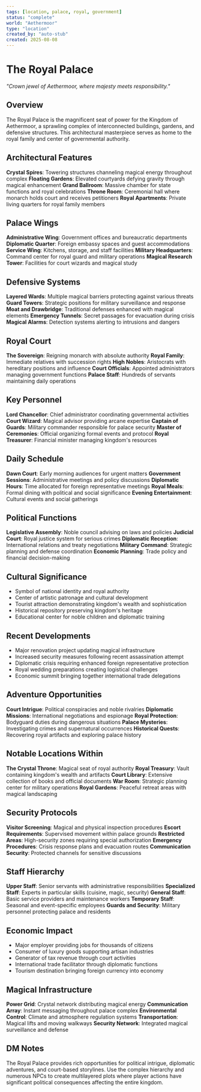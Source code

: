 ```yaml
---
tags: [location, palace, royal, government]
status: "complete"
world: "Aethermoor"
type: "location"
created_by: "auto-stub"
created: 2025-08-08
---
```


# The Royal Palace

*"Crown jewel of Aethermoor, where majesty meets responsibility."*

## Overview
The Royal Palace is the magnificent seat of power for the Kingdom of Aethermoor, a sprawling complex of interconnected buildings, gardens, and defensive structures. This architectural masterpiece serves as home to the royal family and center of governmental authority.

## Architectural Features
**Crystal Spires**: Towering structures channeling magical energy throughout complex
**Floating Gardens**: Elevated courtyards defying gravity through magical enhancement
**Grand Ballroom**: Massive chamber for state functions and royal celebrations
**Throne Room**: Ceremonial hall where monarch holds court and receives petitioners
**Royal Apartments**: Private living quarters for royal family members

## Palace Wings
**Administrative Wing**: Government offices and bureaucratic departments
**Diplomatic Quarter**: Foreign embassy spaces and guest accommodations
**Service Wing**: Kitchens, storage, and staff facilities
**Military Headquarters**: Command center for royal guard and military operations
**Magical Research Tower**: Facilities for court wizards and magical study

## Defensive Systems
**Layered Wards**: Multiple magical barriers protecting against various threats
**Guard Towers**: Strategic positions for military surveillance and response
**Moat and Drawbridge**: Traditional defenses enhanced with magical elements
**Emergency Tunnels**: Secret passages for evacuation during crisis
**Magical Alarms**: Detection systems alerting to intrusions and dangers

## Royal Court
**The Sovereign**: Reigning monarch with absolute authority
**Royal Family**: Immediate relatives with succession rights
**High Nobles**: Aristocrats with hereditary positions and influence
**Court Officials**: Appointed administrators managing government functions
**Palace Staff**: Hundreds of servants maintaining daily operations

## Key Personnel
**Lord Chancellor**: Chief administrator coordinating governmental activities
**Court Wizard**: Magical advisor providing arcane expertise
**Captain of Guards**: Military commander responsible for palace security
**Master of Ceremonies**: Official organizing formal events and protocol
**Royal Treasurer**: Financial minister managing kingdom's resources

## Daily Schedule
**Dawn Court**: Early morning audiences for urgent matters
**Government Sessions**: Administrative meetings and policy discussions
**Diplomatic Hours**: Time allocated for foreign representative meetings
**Royal Meals**: Formal dining with political and social significance
**Evening Entertainment**: Cultural events and social gatherings

## Political Functions
**Legislative Assembly**: Noble council advising on laws and policies
**Judicial Court**: Royal justice system for serious crimes
**Diplomatic Reception**: International relations and treaty negotiations
**Military Command**: Strategic planning and defense coordination
**Economic Planning**: Trade policy and financial decision-making

## Cultural Significance
- Symbol of national identity and royal authority
- Center of artistic patronage and cultural development
 - Tourist attraction demonstrating kingdom's wealth and sophistication
- Historical repository preserving kingdom's heritage
- Educational center for noble children and diplomatic training

## Recent Developments
- Major renovation project updating magical infrastructure
 - Increased security measures following recent assassination attempt
- Diplomatic crisis requiring enhanced foreign representative protection
- Royal wedding preparations creating logistical challenges
- Economic summit bringing together international trade delegations

## Adventure Opportunities
**Court Intrigue**: Political conspiracies and noble rivalries
**Diplomatic Missions**: International negotiations and espionage
**Royal Protection**: Bodyguard duties during dangerous situations
**Palace Mysteries**: Investigating crimes and supernatural occurrences
**Historical Quests**: Recovering royal artifacts and exploring palace history

## Notable Locations Within
**The Crystal Throne**: Magical seat of royal authority
**Royal Treasury**: Vault containing kingdom's wealth and artifacts
**Court Library**: Extensive collection of books and official documents
**War Room**: Strategic planning center for military operations
**Royal Gardens**: Peaceful retreat areas with magical landscaping

## Security Protocols
**Visitor Screening**: Magical and physical inspection procedures
**Escort Requirements**: Supervised movement within palace grounds
**Restricted Areas**: High-security zones requiring special authorization
**Emergency Procedures**: Crisis response plans and evacuation routes
**Communication Security**: Protected channels for sensitive discussions

## Staff Hierarchy
**Upper Staff**: Senior servants with administrative responsibilities
**Specialized Staff**: Experts in particular skills (cuisine, magic, security)
**General Staff**: Basic service providers and maintenance workers
**Temporary Staff**: Seasonal and event-specific employees
**Guards and Security**: Military personnel protecting palace and residents

## Economic Impact
- Major employer providing jobs for thousands of citizens
 - Consumer of luxury goods supporting artisan industries
- Generator of tax revenue through court activities
- International trade facilitator through diplomatic functions
- Tourism destination bringing foreign currency into economy

## Magical Infrastructure
**Power Grid**: Crystal network distributing magical energy
**Communication Array**: Instant messaging throughout palace complex
**Environmental Control**: Climate and atmosphere regulation systems
**Transportation**: Magical lifts and moving walkways
**Security Network**: Integrated magical surveillance and defense

## DM Notes
The Royal Palace provides rich opportunities for political intrigue, diplomatic adventures, and court-based storylines. Use the complex hierarchy and numerous NPCs to create multilayered plots where player actions have significant political consequences affecting the entire kingdom.
